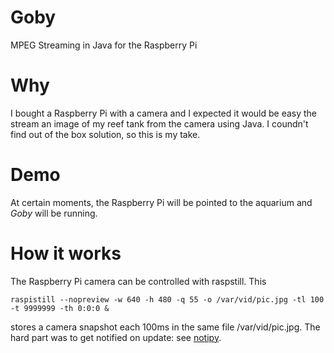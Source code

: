 Goby
====

MPEG Streaming in Java for the Raspberry Pi

Why
====

I bought a Raspberry Pi with a camera and I expected it would be easy the stream an image of my reef tank from 
the camera using Java. I coundn't find out of the box solution, so this is my take. 

Demo
==== 
At certain moments, the Raspberry Pi will be pointed to the aquarium and *Goby* will be running.

How it works
====

The Raspberry Pi camera can be controlled with raspstill. This

    raspistill --nopreview -w 640 -h 480 -q 55 -o /var/vid/pic.jpg -tl 100 -t 9999999 -th 0:0:0 &
stores a camera snapshot each 100ms in the same file /var/vid/pic.jpg. The hard part was to get notified on update: 
see [notipy](https://github.com/kolov/notipy).
